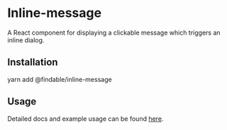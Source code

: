 # Inline-message

A React component for displaying a clickable message which triggers an inline dialog.

## Installation

yarn add @findable/inline-message

## Usage

Detailed docs and example usage can be found [here](https://atlaskit.atlassian.com/packages/core/inline-message).
